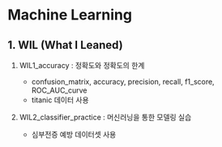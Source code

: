 # Machine Learning

## 1. WIL (What I Leaned)
1. WIL1_accuracy : 정확도와 정확도의 한계
    - confusion_matrix, accuracy, precision, recall, f1_score, ROC_AUC_curve
    - titanic 데이터 사용

2. WIL2_classifier_practice : 머신러닝을 통한 모델링 실습 
    - 심부전증 예방 데이터셋 사용